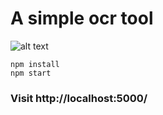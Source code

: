 # A simple ocr tool

![alt text]('https://github.com/BinaryGeometry/ocr-pdf-tool/blob/main/ocr-pdf-tool.png')

```
npm install
npm start
```

### Visit http://localhost:5000/



